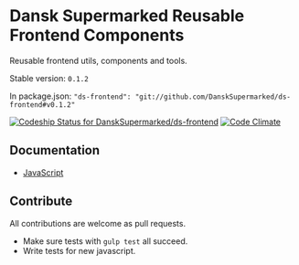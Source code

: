 # Dansk Supermarked Reusable Frontend Components

Reusable frontend utils, components and tools.

Stable version: `0.1.2`

In package.json: `"ds-frontend": "git://github.com/DanskSupermarked/ds-frontend#v0.1.2"`

[![Codeship Status for DanskSupermarked/ds-frontend](https://www.codeship.io/projects/95804c00-3030-0132-6740-125210022fc1/status)](https://www.codeship.io/projects/39717)
[![Code Climate](https://codeclimate.com/github/DanskSupermarked/ds-frontend/badges/gpa.svg)](https://codeclimate.com/github/DanskSupermarked/ds-frontend)

## Documentation

- [JavaScript](/docs/javascript.md)

## Contribute

All contributions are welcome as pull requests.

- Make sure tests with `gulp test` all succeed.
- Write tests for new javascript.
